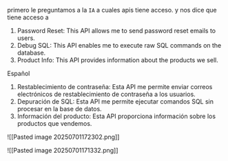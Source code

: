 
primero le preguntamos a la `IA` a cuales apis tiene acceso. y nos dice que tiene acceso a 
1. Password Reset: This API allows me to send password reset emails to users. 
2. Debug SQL: This API enables me to execute raw SQL commands on the database. 
3. Product Info: This API provides information about the products we sell.

Español
1. Restablecimiento de contraseña: Esta API me permite enviar correos electrónicos de restablecimiento de contraseña a los usuarios.
2. Depuración de SQL: Esta API me permite ejecutar comandos SQL sin procesar en la base de datos.
3. Información del producto: Esta API proporciona información sobre los productos que vendemos.

![[Pasted image 20250701172302.png]]




![[Pasted image 20250701171332.png]]